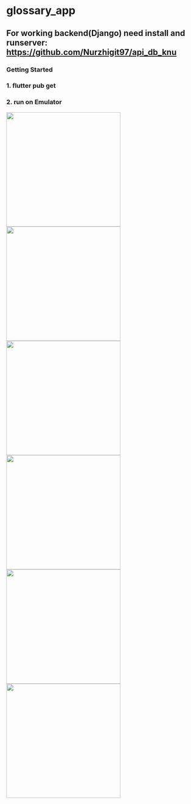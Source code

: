 # glossary_app

## For working backend(Django) need install and runserver: https://github.com/Nurzhigit97/api_db_knu 

### Getting Started 

### 1. flutter pub get
### 2. run on Emulator
<div>
  <img src="https://user-images.githubusercontent.com/106031957/213181468-0464f8c1-354c-4797-8b24-35e6d62dfcc3.png" width="300">
  <img src="https://user-images.githubusercontent.com/106031957/213181510-1fa54350-a9b1-47ea-ae20-cb22522cd49d.png" width="300">
  <img src="https://user-images.githubusercontent.com/106031957/213181408-8959d8c5-daea-4a83-a0d8-acf858a87c6a.png" width="300">
  <img src="https://user-images.githubusercontent.com/106031957/213181577-1245b01e-6456-4f1d-86c2-4db0157e7668.png" width="300">
  <img src="https://user-images.githubusercontent.com/106031957/213184655-4a5d05d3-ee5b-4e00-8c85-78a9fe48cbf1.jpg
" width="300">
  <img src="https://user-images.githubusercontent.com/106031957/213181872-6466aaf3-1fa1-4047-a699-42e3d8d057d8.jpg" width="300">
</div>
